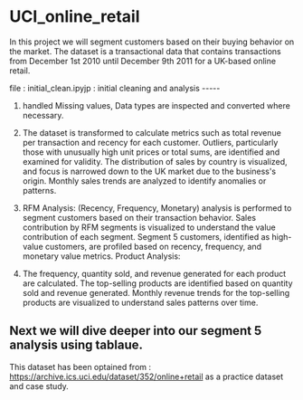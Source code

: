 # UCI_online_retail

In this project we will segment customers based on their buying behavior on the market. The dataset is a transactional data that contains transactions from December 1st 2010 until December 9th 2011 for a UK-based online retail.

file : initial_clean.ipyjp :
initial cleaning and analysis -----

1. handled Missing values, Data types are inspected and converted where necessary.

2. The dataset is transformed to calculate metrics such as total revenue per transaction and recency for each customer.
Outliers, particularly those with unusually high unit prices or total sums, are identified and examined for validity.
The distribution of sales by country is visualized, and focus is narrowed down to the UK market due to the business's origin.
Monthly sales trends are analyzed to identify anomalies or patterns.

3. RFM Analysis: (Recency, Frequency, Monetary) analysis is performed to segment customers based on their transaction behavior.
Sales contribution by RFM segments is visualized to understand the value contribution of each segment.
Segment 5 customers, identified as high-value customers, are profiled based on recency, frequency, and monetary value metrics.
Product Analysis:

4. The frequency, quantity sold, and revenue generated for each product are calculated.
The top-selling products are identified based on quantity sold and revenue generated.
Monthly revenue trends for the top-selling products are visualized to understand sales patterns over time.

## Next we will dive deeper into our segment 5 analysis using tablaue.

This dataset has been optained from : https://archive.ics.uci.edu/dataset/352/online+retail
as a practice dataset and case study.
